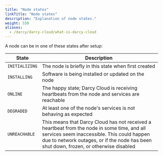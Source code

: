 ```yaml
---
title: "Node states"
linkTitle: "Node states"
description: "Explanation of node states."
weight: 550
aliases:
  - /darcy/darcy-cloud/what-is-darcy-cloud
---
```


A node can be in one of these states after setup:

| State          | Description                                                                                                                                                                                                                         |
|----------------|-------------------------------------------------------------------------------------------------------------------------------------------------------------------------------------------------------------------------------------|
| `INITIALIZING` | The node is briefly in this state when first created                                                                                                                                                                                |
| `INSTALLING`   | Software is being installed or updated on the node                                                                                                                                                                                  |
| `ONLINE`       | The happy state; Darcy Cloud is receiving heartbeats from the node and services are reachable                                                                                                                                       |
| `DEGRADED`     | At least one of the node's services is not behaving as expected                                                                                                                                                                     |
| `UNREACHABLE`  | This means that Darcy Cloud has not received a heartbeat from the node in some time, and all services seem inaccessible. This could happen due to network outages, or if the node has been shut down, frozen, or otherwise disabled |
